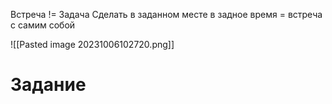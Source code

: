 
Встреча != Задача
Сделать в заданном месте в задное время = встреча с самим собой

![[Pasted image 20231006102720.png]]

# Задание 

